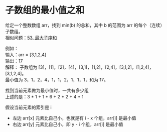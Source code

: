 # 子数组的最小值之和
给定一个整数数组 arr，找到 min(b) 的总和，其中 b 的范围为 arr 的每个（连续）子数组。  
相似问题：[53. 最大子序和](./053.md)  

例如：  
输入：arr = [3,1,2,4]  
输出：17  
解释：
子数组为 [3]，[1]，[2]，[4]，[3,1]，[1,2]，[2,4]，[3,1,2]，[1,2,4]，[3,1,2,4]。   
最小值为 3，1，2，4，1，1，2，1，1，1，和为 17。

找到当前元素做为最小值时，一共有多少组  
上述的是：3 * 1 + 1 * 6 + 2 * 2 + 4 * 1  

假设当前元素的索引是 i
- 左边 arr[x] 元素比自己小，也就是有 i - x 个组，arr[i] 是最小值
- 右边 arr[y] 元素比自己小，即 y - i 个组，arr[i] 是最小值
